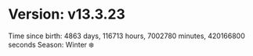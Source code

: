 # Version: v13.3.23
Time since birth: 4863 days, 116713 hours, 7002780 minutes, 420166800 seconds
Season: Winter ❄️
